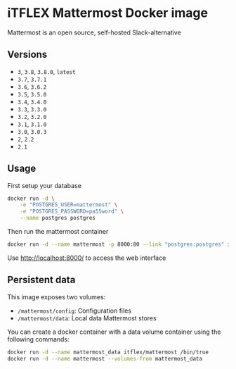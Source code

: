 # iTFLEX Mattermost Docker image

Mattermost is an open source, self-hosted Slack-alternative

## Versions

* `3`, `3.8`, `3.8.0`, `latest`
* `3.7`, `3.7.1`
* `3.6`, `3.6.2`
* `3.5`, `3.5.0`
* `3.4`, `3.4.0`
* `3.3`, `3.3.0`
* `3.2`, `3.2.0`
* `3.1`, `3.1.0`
* `3.0`, `3.0.3`
* `2`, `2.2`
* `2.1`

## Usage

First setup your database

```sh
docker run -d \
    -e "POSTGRES_USER=mattermost" \
    -e "POSTGRES_PASSWORD=pa55word" \
    --name postgres postgres
```

Then run the mattermost container

```sh
docker run -d --name mattermost -p 8000:80 --link "postgres:postgres" itflex/mattermost
```

Use <http://localhost:8000/> to access the web interface

## Persistent data

This image exposes two volumes:

* `/mattermost/config`: Configuration files
* `/mattermost/data`: Local data Mattermost stores

You can create a docker container with a data volume container using
the following commands:

```sh
docker run -d --name mattermost_data itflex/mattermost /bin/true
docker run -d --name mattermost --volumes-from mattermost_data
```
